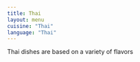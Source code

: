 ```yaml
---
title: Thai
layout: menu
cuisine: "Thai"
language: "Thai"
---
```

Thai dishes are based on a variety of flavors